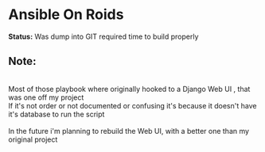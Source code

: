 <h1>Ansible On Roids</h1>
<strong>Status:</strong> Was dump into GIT required time to build properly

<h2>Note:</h2><br>
Most of those playbook where originally hooked to a Django Web UI , that was one off my project <br>
If it's not order or not documented or confusing it's because it doesn't have it's database to run the script<br>
<br>
In the future i'm planning to rebuild the Web UI, with a better one than my original project<br>
<br>



